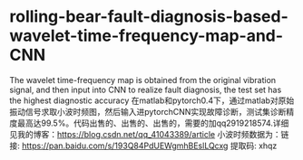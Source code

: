 # rolling-bear-fault-diagnosis-based-wavelet-time-frequency-map-and-CNN
The wavelet time-frequency map is obtained from the original vibration signal, and then input into CNN to realize fault diagnosis, the test set has the highest diagnostic accuracy
在matlab和pytorch0.4下，通过matlab对原始振动信号求取小波时频图，然后输入进pytorchCNN实现故障诊断，测试集诊断精度最高达99.5%。代码出售的、出售的、出售的，需要的加qq2919218574.详细见我的博客：https://blog.csdn.net/qq_41043389/article
小波时频数据为：链接: https://pan.baidu.com/s/193Q84PdUEWgmhBEslLQcxg 提取码: xhqz
